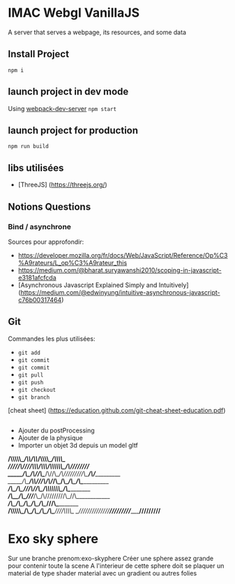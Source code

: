 # IMAC Webgl VanillaJS



A server that serves a webpage, its resources, and some data

## Install Project
`npm i`

## launch project in dev mode
Using [webpack-dev-server](https://github.com/webpack/webpack-dev-server)
`npm start`

## launch project for production
`npm run build`

## libs utilisées
* [ThreeJS] (https://threejs.org/)


## Notions Questions

### Bind / asynchrone

Sources pour approfondir:
* https://developer.mozilla.org/fr/docs/Web/JavaScript/Reference/Op%C3%A9rateurs/L_op%C3%A9rateur_this
* https://medium.com/@bharat.suryawanshi2010/scoping-in-javascript-e3181afcfcda
* [Asynchronous Javascript Explained Simply and Intuitively] (https://medium.com/@edwinyung/intuitive-asynchronous-javascript-c76b00317464)

## Git

Commandes les plus utilisées:
* `git add`
* `git commit`
* `git commit`
* `git pull`
* `git push`
* `git checkout`
* `git branch`

[cheat sheet] (https://education.github.com/git-cheat-sheet-education.pdf)

##
* Ajouter du postProcessing
* Ajouter de la physique
* Importer un objet 3d depuis un model gltf


__/\\\\\\\\\\\__/\\\\____________/\\\\_____/\\\\\\\\\___________/\\\\\\\\\_        
 _\/////\\\///__\/\\\\\\________/\\\\\\___/\\\\\\\\\\\\\______/\\\////////__       
  _____\/\\\_____\/\\\//\\\____/\\\//\\\__/\\\/////////\\\___/\\\/___________      
   _____\/\\\_____\/\\\\///\\\/\\\/_\/\\\_\/\\\_______\/\\\__/\\\_____________     
    _____\/\\\_____\/\\\__\///\\\/___\/\\\_\/\\\\\\\\\\\\\\\_\/\\\_____________    
     _____\/\\\_____\/\\\____\///_____\/\\\_\/\\\/////////\\\_\//\\\____________   
      _____\/\\\_____\/\\\_____________\/\\\_\/\\\_______\/\\\__\///\\\__________  
       __/\\\\\\\\\\\_\/\\\_____________\/\\\_\/\\\_______\/\\\____\////\\\\\\\\\_ 
        _\///////////__\///______________\///__\///________\///________\/////////__



# Exo sky sphere

Sur une branche prenom:exo-skyphere
Créer une sphere assez grande pour contenir toute la scene
A l'interieur de cette sphere doit se plaquer un material de type shader material avec un gradient ou autres folies